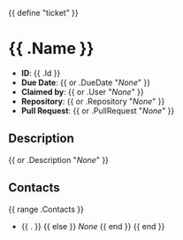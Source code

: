 {{ define "ticket" }}
# {{ .Name }}


- **ID**:           {{ .Id }}
- **Due Date**:     {{ or .DueDate "*None*" }}
- **Claimed by**:   {{ or .User "*None*" }}
- **Repository**:   {{ or .Repository "*None*" }}
- **Pull Request**: {{ or .PullRequest "*None*" }}

## Description

{{ or .Description "*None*" }}

## Contacts

{{ range .Contacts }}
- {{ . }}
{{ else }}
*None*
{{ end }}
{{ end }}
